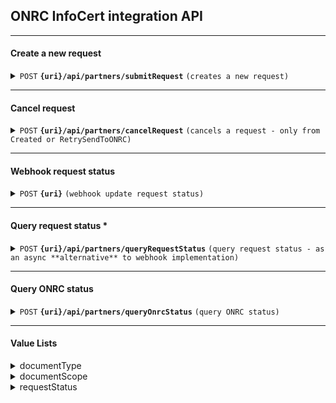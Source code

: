 

## ONRC InfoCert integration API

------------------------------------------------------------------------------------------

#### Create a new request

<details>
 <summary><code>POST</code> <code><b>{uri}/api/partners/submitRequest</b></code> <code>(creates a new request)</code></summary>

##### Endpoint

> | Key      | Value               | description                                                           |
> |-----------|-------------------------|-----------------------------------------------------------------------|
> | uri      | String  | Provided by OpenCode (STAGING / PROD)  |

##### Headers

> | Key      | Value               | description                                                           |
> |-----------|-------------------------|-----------------------------------------------------------------------|
> | Authorization      | Basic Auth   | Provided by OpenCode  |
> | X-OCD-Partner      | String   | Provided by OpenCode  |

##### Body

> | name      |  type     | data type               | description                                                           |
> |-----------|-----------|-------------------------|-----------------------------------------------------------------------|
> | cui      |  required | String   | Company identifier (without "RO")  |
> | documentType      |  required | String   | From value list (see bottom) |
> | documentScope      |  required | String   | From value list (see bottom) |
> | priority      |  required | String   | Low / High  |
> | partnerRef      |  required | String   | Partner's unique internal ID of request  |

###### Example
```bash
curl -L 'https://$uri/api/partners/submitRequest' \
-u '$user:$password' \
-H 'X-OCD-Partner: $partnerId' \
-H 'Content-Type: application/json' \
-d '{
    "cui":  "32332105",
    "documentType":  "InfoCERT - Certificat constatator de bază",
    "documentScope":  "Agenția Națională pentru Ocuparea Forței de Muncă",
    "priority":  "Low",
    "partnerRef":  "12345"
}'
```

##### Responses

> | http code     | content-type                      | response                                                            |
> |---------------|-----------------------------------|---------------------------------------------------------------------|
> | `200`         | `application/json`        | object (JSON)                             |
> | `400`         | `text/html;charset=utf-8` | None   |
> | `401`         | `text/html;charset=utf-8`         | None                                   |


##### Response Body

> | name      |   data type               | description                   |
> |-----------|-----------|-------------------------|
> | requestId      |   String   | Internal request ID  |

###### Example
```json
{
"requestId":  "jrurF1FhZ7nuyYAdy6Xm"
}
```

</details>

------------------------------------------------------------------------------------------

#### Cancel request

<details>
 <summary><code>POST</code> <code><b>{uri}/api/partners/cancelRequest</b></code> <code>(cancels a request - only from Created or RetrySendToONRC)</code></summary>

##### Endpoint

> | Key      | Value               | description                                                           |
> |-----------|-------------------------|-----------------------------------------------------------------------|
> | uri      | String  | Provided by OpenCode (STAGING / PROD)  |

##### Headers

> | Key      | Value               | description                                                           |
> |-----------|-------------------------|-----------------------------------------------------------------------|
> | Authorization      | Basic Auth   | Provided by OpenCode  |
> | X-OCD-Partner      | String   | Provided by OpenCode  |

##### Body

> | name      |  type     | data type               | description                                                           |
> |-----------|-----------|-------------------------|-----------------------------------------------------------------------|
> | requestId      |  required | String   | Internal request ID  |

###### Example
```bash
curl -L 'https://$uri/api/partners/cancelRequest' \
-u '$user:$password' \
-H 'X-OCD-Partner: $partnerId' \
-H 'Content-Type: application/json' \
-d '{
    "requestId": "jrurF1FhZ7nuyYAdy6Xm"
}'
```

##### Responses

> | http code     | content-type                      | response                                                            |
> |---------------|-----------------------------------|---------------------------------------------------------------------|
> | `200`         | `application/json`        | object (JSON)    |
> | `400`         | `text/html;charset=utf-8` | None   |
> | `401`         | `text/html;charset=utf-8`         | None  |
> | `404`         | `text/html;charset=utf-8`         | None  |
> | `409`         | `text/html;charset=utf-8`         | None  |


##### Response Body

> | name      |   data type               | description                   |
> |-----------|-----------|-------------------------|
> | requestId      |   String   | Internal request ID  |
> | requestStatus      |   String   | Request Status - Cancelled  |

###### Example
```json
{
"requestId":  "jrurF1FhZ7nuyYAdy6Xm",
"requestStatus": "Cancelled"
}
```

</details>

------------------------------------------------------------------------------------------

#### Webhook request status

<details>
 <summary><code>POST</code> <code><b>{uri}</b></code> <code>(webhook update request status)</code></summary>

##### Endpoint

> | Key      | Value               | description                                                           |
> |-----------|-------------------------|-----------------------------------------------------------------------|
> | uri      | String  | Provided by Partner  |


##### Headers

> | Key      | Value               | description                                                           |
> |----------|---------------------|-----------------------------------------------------------------------|
> | Authorization      | Basic Auth or None   | Provided by Partner  |

##### Body

> | name      |  present on request status     | data type               | description                                                           |
> |-----------|-----------|-------------------------|-----------------------------------------------------------------------|
> | requestId      | all |   String   | Internal request ID  |
> | partnerRef      | all |   String   | Partner's unique internal ID of request  |
> | requestStatus      | all |   String   | Request Status  |
> | onrcPortalNo | SentToONRC | String | ONRC Portal Number (ID) |
> | docUri      | DoneONRC,Finalised|   String   | Direct download URI for generated document (present only if generated)  |
> | onrcInvoiceUri | Finalised* | String | Direct download URI for ONRC invoice (only for partners with self-invoice) |

###### Examples
```json
{
"requestId": "jrurF1FhZ7nuyYAdy6Xm",
"partnerRef":  "12345",
"requestStatus":  "SentToONRC",
"onrcPortalNo": "856012"
}
```
```json
{
"requestId": "jrurF1FhZ7nuyYAdy6Xm",
"partnerRef":  "12345",
"requestStatus":  "DoneONRC",
"docUri":  "https://storage.googleapis.com/download/storage/v1/b/certificatconstatator-dev.appspot.com/o/_data1_portal_ccfil_certificate_2023_3_6_certificat0000-0000Q.pdf?generation=1678138325733513&alt=media"
}
```
```json
{
"requestId": "jrurF1FhZ7nuyYAdy6Xm",
"partnerRef":  "d5f3af8e",
"requestStatus":  "Finalised",
"docUri":  "https://storage.googleapis.com/download/storage/v1/b/certificatconstatator-dev.appspot.com/o/_data1_portal_ccfil_certificate_2023_3_6_certificat0000-0000Q.pdf?generation=1678138325733513&alt=media",
"onrcInvoiceUri":  "https://storage.googleapis.com/download/storage/v1/b/certificatconstatator-dev.appspot.com/o/_data1_portal_ccfil_certificate_2023_3_6_certificat0000-0000Q.pdf?generation=1678138325733513&alt=media"
}
```

##### Responses

> | http code     | content-type                      | response                                                            |
> |---------------|-----------------------------------|---------------------------------------------------------------------|
> | `200`         | `application/json`        | Any    |


</details>

------------------------------------------------------------------------------------------

#### Query request status *

<details>
 <summary><code>POST</code> <code><b>{uri}/api/partners/queryRequestStatus</b></code> <code>(query request status - as an async **alternative** to webhook implementation)</code></summary>

##### Endpoint

> | Key      | Value               | description                                                           |
> |-----------|-------------------------|-----------------------------------------------------------------------|
> | uri      | String  | Provided by OpenCode (STAGING / PROD)  |


##### Headers

> | Key      | Value               | description                                                           |
> |----------|---------------------|-----------------------------------------------------------------------|
> | Authorization      | Basic Auth   | Provided by OpenCode  |
> | X-OCD-Partner      | String   | Provided by OpenCode  |

##### Body

> | name      |  type     | data type               | description                                                           |
> |-----------|-----------|-------------------------|-----------------------------------------------------------------------|
> | requestId      |  required | String   | Internal request ID  |

###### Example
```bash
curl -L 'https://$uri/api/partners/queryRequestStatus' \
-u '$user:$password' \
-H 'X-OCD-Partner: $partnerId' \
-H 'Content-Type: application/json' \
-d '{
    "requestId": "jrurF1FhZ7nuyYAdy6Xm"
}'
```

##### Responses

> | http code     | content-type                      | response                                                            |
> |---------------|-----------------------------------|---------------------------------------------------------------------|
> | `200`         | `application/json`        | object (JSON)    |
> | `400`         | `text/html;charset=utf-8` | None   |
> | `401`         | `text/html;charset=utf-8`         | None  |
> | `404`         | `text/html;charset=utf-8`         | None  |


##### Response Body

> | name        |   data type  | description                                       |
> |-------------|--------------|---------------------------------------------------|
> | requestId      |   String   | Internal request ID  |
> | partnerRef      |   String   | Partner's **unique internal ID** of request  |
> | requestStatus      |   String   | Request Status  |
> | onrcPortalNo | String | ONRC Portal Number |
> | docUri      |   String   | Direct download URI for generated document (present only if generated)  |
> | onrcInvoiceUri | String | Direct download URI for ONRC invoice (only for partners with self-invoice) |

###### Example
```json
{
"requestId": "jrurF1FhZ7nuyYAdy6Xm",
"partnerRef":  "12345",
"requestStatus":  "Finalised",
"onrcPortalNo": "856012",
"docUri":  "https://storage.googleapis.com/download/storage/v1/b/certificatconstatator-dev.appspot.com/o/_data1_portal_ccfil_certificate_2023_3_6_certificat0000-0000Q.pdf?generation=1678138325733513&alt=media",
"onrcInvoiceUri":  "https://storage.googleapis.com/download/storage/v1/b/certificatconstatator-dev.appspot.com/o/_data1_portal_ccfil_certificate_2023_3_6_certificat0000-0000Q.pdf?generation=1678138325733513&alt=media"
}
```

</details>

------------------------------------------------------------------------------------------

#### Query ONRC status

<details>
 <summary><code>POST</code> <code><b>{uri}/api/partners/queryOnrcStatus</b></code> <code>(query ONRC status)</code></summary>

##### Endpoint

> | Key      | Value               | description                                                           |
> |-----------|-------------------------|-----------------------------------------------------------------------|
> | uri      | String  | Provided by OpenCode (STAGING / PROD)  |


##### Headers

> | Key      | Value               | description                                                           |
> |----------|---------------------|-----------------------------------------------------------------------|
> | Authorization      | Basic Auth   | Provided by OpenCode  |
> | X-OCD-Partner      | String   | Provided by OpenCode  |


###### Example
```bash
curl -L 'https://$uri/api/partners/queryOnrcStatus' \
-u '$user:$password' \
-H 'X-OCD-Partner: $partnerId' 
```

##### Responses

> | http code     | content-type                      | response                                                            |
> |---------------|-----------------------------------|---------------------------------------------------------------------|
> | `200`         | `application/json`        | object (JSON)    |
> | `401`         | `text/html;charset=utf-8`         | None  |


##### Response Body

> | name        |   data type  | description                                       |
> |-------------|--------------|---------------------------------------------------|
> | isInfoCertActive      |   String   | "true" / "false" string values  |

###### Example
```json
{
"isInfoCertActive": "true"
}
```

</details>

------------------------------------------------------------------------------------------
#### Value Lists
<details>
 <summary>documentType</summary>
 
 ```javascript
 "InfoCERT - Certificat constatator de bază"
 "InfoCERT - Certificat constatator fonduri IMM"
 "InfoCERT - Certificat constatator pentru insolvență"
 "InfoRBR - Situatie la zi"
 "InfoRBR - Raport istoric"
 ```
</details>

<details>
 <summary>documentScope</summary>
 
 <blockquote>
 
 <details>
	 <summary>documentType = <code>"Certificat constatator de bază"</code></summary>
  <blockquote>
  <code>"Informare"
"Accesare Fonduri"
"Accesare Fonduri Europene"
"Administratia financiara"
"Administraţia Fondului pentru Mediu"
"Administrația Finanțelor Publice"
"Agenţia pentru Finanţarea Investiţiilor Rurale (AFIR)"
"Agenția de Plăți și Intervenții în Agricultură"
"Agenția Națională de Administrare Fiscală"
"Agenția Națională pentru Ocuparea Forței de Muncă"
"Agenția Națională pentru Protecția Mediului"
"Agenția Națională pentru Resurse Minerale"
"Ambasadă"
"Atestare ANRE"
"Autoritatea Rutieră Română"
"Autorizare"
"Banca Națională a României"
"Bancă"
"Birou notar public"
"Casa Națională de Asigurări de Sănătate"
"Casa Națională de Pensii"
"Direcţia Generală a Vămilor"
"Eliberare cazier judiciar"
"Fonduri SAPARD"
"Insolvență"
"Inspectoratul General pentru Imigrări"
"Instanță"
"Leasing"
"Licitație"
"Ministerul Economiei, Energiei și Mediului de Afaceri"
"Ministerul Muncii și Justiţiei Sociale"
"Obținere viză"
"Oficiul de Cadastru și Publicitate Imobiliară"
"Parchet"
"Poliție"
"Primãrie"
"PSIPAN"
"Registrul Auto Român"
"Registrul Operatorilor Intracomunitari"
"Înregistrare în scopuri de TVA"</code>
	</details>
 <details>
	 <summary>documentType = <code>"Certificat constatator fonduri IMM"</code></summary>
  <blockquote>
  <code>"Accesare Fonduri"
"Accesare Fonduri Europene"
"Agenţia pentru Finanţarea Investiţiilor Rurale (AFIR)"
"Agenția de Plăți și Intervenții în Agricultură"
"Fonduri IMM"
"Fonduri SAPARD"
"MINIMIS"
"Ministerul Economiei, Energiei și Mediului de Afaceri"
"Ministerul Muncii și Justiţiei Sociale"
"Primãrie"</code>
	</details>
 <details>
	 <summary>documentType = <code>"Certificat constatator pentru insolvență"</code></summary>
  <blockquote>
<code>"Birou notar public"
"Licitație"
"Procedura de insolventa"
"Tribunal"</code>
	</details>
<details>
	<summary>documentType = <code>"InfoRBR - Situatie la zi"</code></summary>
  <blockquote>
  <code>"Informare"</code>
</details>
<details>
	<summary>documentType = <code>"InfoRBR - Raport istoric"</code></summary>
  <blockquote>
  <code>"Informare"</code>
</details>
</details>

<details>
 <summary>requestStatus</summary>
 
> | Option   |  Description                                                           |
> |----------|----------------------------------------------------------------|
> | Created      | Request received and loaded to backend systems  |
> | Cancelled | Request cancelled by partner |
> | SendingToONRC      | In progress - API create ONRC request |
> | RetrySendToONRC | Postponed - API create ONRC request |
> | SentToONRC | Request is sent to ONRC and waiting for document |
> | DownloadONRC | In progress - check ONRC for document generation |
> | RetryDownloadONRC | Postponed - check ONRC for document generation |
> | DoneONRC | Document is generated and available |
> | InvoiceGeneratedONRC | ONRC invoice is generated and available |
> | Finalised | Request is finalised |

</details>
